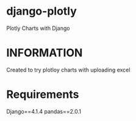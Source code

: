 # django-plotly
Plotly Charts with Django

# INFORMATION
Created to try plotloy charts with uploading excel

# Requirements
Django==4.1.4
pandas==2.0.1
